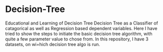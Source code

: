 # Decision-Tree
Educational and Learning of Decision Tree
Decision Tree as a Classifier of catagorical as well as Regression based dependent variables. Here I have tried to show the steps to initiate the basic decision tree algorithm, with quite a few parameter value to chose from.
In this repository, I have 3 datasets, on wi=hich decision tree algo is run.
